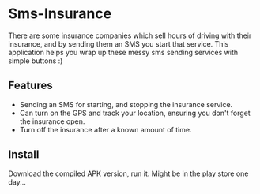 # Sms-Insurance
There are some insurance companies which sell hours of driving with their insurance, and by sending them an SMS you start that service.
This application helps you wrap up these messy sms sending services with simple buttons :)

## Features
* Sending an SMS for starting, and stopping the insurance service.
* Can turn on the GPS and track your location, ensuring you don't forget the insurance open.
* Turn off the insurance after a known amount of time.

## Install
Download the compiled APK version, run it.
Might be in the play store one day...